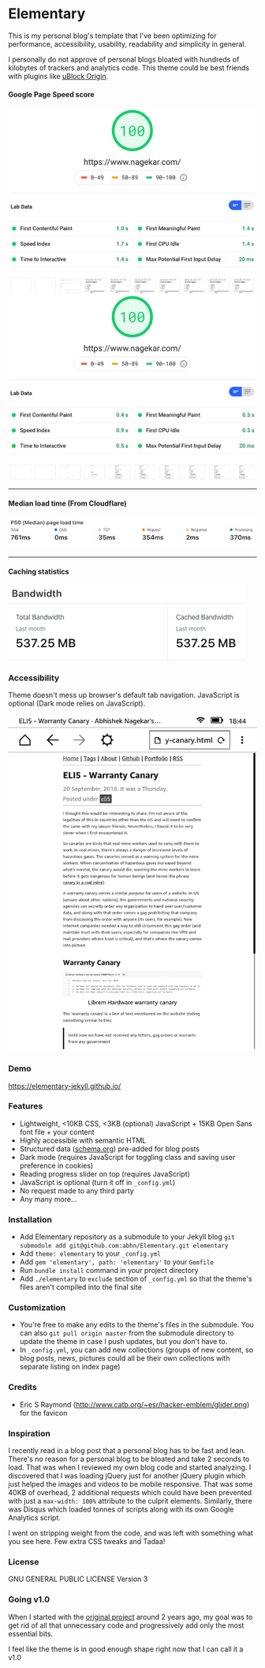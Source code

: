 # Elementary
This is my personal blog's template that I've been optimizing for performance, accessibility, usability, readability and simplicity in general. 

I personally do not approve of personal blogs bloated with hundreds of kilobytes of trackers and analytics code. This theme could be best friends with plugins like [uBlock Origin](https://github.com/gorhill/uBlock).

#### Google Page Speed score
<img src="./tmp/perf.jpg" alt="100 on mobile and desktop on Google Page Speed" class="image--center" />

---
#### Median load time (From Cloudflare)
<img src="./tmp/median-load.png" alt="Minimal load times screenshot from Cloudflare" class="image--center" />

---

#### Caching statistics
<img src="./tmp/caching.png" alt="100% Caching" class="image--center" />

### Accessibility
Theme doesn't mess up browser's default tab navigation. JavaScript is optional (Dark mode relies on JavaScript).

<img src="./tmp/kindle.png" alt="Theme on Kindle" class="image--center" />

### Demo
<a href="https://elementary-jekyll.github.io/">https://elementary-jekyll.github.io/</a>

### Features
- Lightweight, <10KB CSS, <3KB (optional) JavaScript + 15KB Open Sans font file + your content
- Highly accessible with semantic HTML
- Structured data ([schema.org](https://schema.org)) pre-added for blog posts
- Dark mode (requires JavaScript for toggling class and saving user preference in cookies)
- Reading progress slider on top (requires JavaScript)
- JavaScript is optional (turn it off in `_config.yml`)
- No request made to any third party
- Any many more...

### Installation
- Add Elementary repository as a submodule to your Jekyll blog `git submodule add git@github.com:abhn/Elementary.git elementary`
- Add `theme: elementary` to your `_config.yml`
- Add `gem 'elementary', path: 'elementary'` to your `Gemfile`
- Run `bundle install` command in your project directory
- Add `./elementary` to `exclude` section of `_config.yml` so that the theme's files aren't compiled into the final site

### Customization
- You're free to make any edits to the theme's files in the submodule. You can also `git pull origin master` from the submodule directory to update the theme in case I push updates, but you don't have to.
- In `_config.yml`, you can add new collections (groups of new content, so blog posts, news, pictures could all be their own collections with separate listing on index page)

### Credits
- Eric S Raymond (http://www.catb.org/~esr/hacker-emblem/glider.png) for the favicon

### Inspiration

I recently read in a blog post that a personal blog has to be fast and lean. There's no reason for a personal blog to be bloated and take 2 seconds to load. That was when I reviewed my own blog code and started analyzing. I discovered that I was loading jQuery just for another jQuery plugin which just helped the images and videos to be mobile responsive. That was some 40KB of overhead, 2 additional requests which could have been prevented with just a `max-width: 100%` attribute to the culprit elements. Similarly, there was Disqus which loaded tonnes of scripts along with its own Google Analytics script. 

I went on stripping weight from the code, and was left with something what you see here. Few extra CSS tweaks and Tadaa!

### License
GNU GENERAL PUBLIC LICENSE Version 3

### Going v1.0
When I started with the [original project](https://github.com/abhn/Elementary/releases/tag/v0.1) around 2 years ago, my goal was to get rid of all that unnecessary code and progressively add only the most essential bits. 

I feel like the theme is in good enough shape right now that I can call it a v1.0
